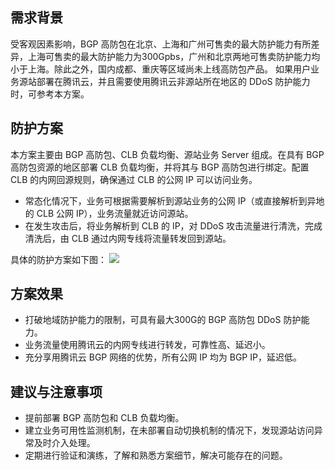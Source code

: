 ## 需求背景
受客观因素影响，BGP 高防包在北京、上海和广州可售卖的最大防护能力有所差异，上海可售卖的最大防护能力为300Gpbs，广州和北京两地可售卖防护能力均小于上海。除此之外，国内成都、重庆等区域尚未上线高防包产品。
如果用户业务源站部署在腾讯云，并且需要使用腾讯云非源站所在地区的 DDoS 防护能力时，可参考本方案。

## 防护方案
本方案主要由 BGP 高防包、CLB 负载均衡、源站业务 Server 组成。在具有 BGP 高防包资源的地区部署 CLB 负载均衡，并将其与 BGP 高防包进行绑定。配置 CLB 的内网回源规则，确保通过 CLB 的公网 IP 可以访问业务。
- 常态化情况下，业务可根据需要解析到源站业务的公网 IP（或直接解析到异地的 CLB 公网 IP），业务流量就近访问源站。
- 在发生攻击后，将业务解析到 CLB 的 IP，对 DDoS 攻击流量进行清洗，完成清洗后，由 CLB 通过内网专线将流量转发回到源站。

具体的防护方案如下图：
![](https://main.qcloudimg.com/raw/fb964c6fbeb9e362821c8f2cc0bd9316.png)

## 方案效果
- 打破地域防护能力的限制，可具有最大300G的 BGP 高防包 DDoS 防护能力。
- 业务流量使用腾讯云的内网专线进行转发，可靠性高、延迟小。
- 充分享用腾讯云 BGP 网络的优势，所有公网 IP 均为 BGP IP，延迟低。

## 建议与注意事项
- 提前部署 BGP 高防包和 CLB 负载均衡。
- 建立业务可用性监测机制，在未部署自动切换机制的情况下，发现源站访问异常及时介入处理。
- 定期进行验证和演练，了解和熟悉方案细节，解决可能存在的问题。
